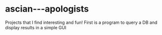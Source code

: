 # ascian---apologists
Projects that I find interesting and fun!
First is a program to query a DB and display results in a simple GUI
